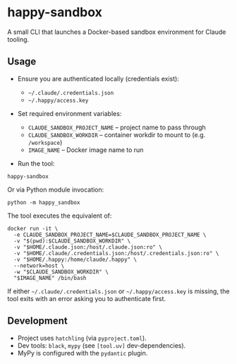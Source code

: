 # happy-sandbox

A small CLI that launches a Docker-based sandbox environment for Claude tooling.

## Usage

- Ensure you are authenticated locally (credentials exist):
  - `~/.claude/.credentials.json`
  - `~/.happy/access.key`

- Set required environment variables:
  - `CLAUDE_SANDBOX_PROJECT_NAME` – project name to pass through
  - `CLAUDE_SANDBOX_WORKDIR` – container workdir to mount to (e.g. `/workspace`)
  - `IMAGE_NAME` – Docker image name to run

- Run the tool:

```
happy-sandbox
```

Or via Python module invocation:

```
python -m happy_sandbox
```

The tool executes the equivalent of:

```
docker run -it \
  -e CLAUDE_SANDBOX_PROJECT_NAME=$CLAUDE_SANDBOX_PROJECT_NAME \
  -v "$(pwd):$CLAUDE_SANDBOX_WORKDIR" \
  -v "$HOME/.claude.json:/host/.claude.json:ro" \
  -v "$HOME/.claude/.credentials.json:/host/.credentials.json:ro" \
  -v "$HOME/.happy:/home/claude/.happy" \
  --network=host \
  -w "$CLAUDE_SANDBOX_WORKDIR" \
  "$IMAGE_NAME" /bin/bash
```

If either `~/.claude/.credentials.json` or `~/.happy/access.key` is missing, the tool exits with an error asking you to authenticate first.

## Development

- Project uses `hatchling` (via `pyproject.toml`).
- Dev tools: `black`, `mypy` (see `[tool.uv]` dev-dependencies).
- MyPy is configured with the `pydantic` plugin.
